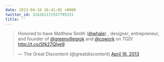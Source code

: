 ```yaml
---
date: 2013-04-16 16:41:02 +0000
twitter_id: 324261172557795331
title: ''
---
```


<blockquote class="twitter-tweet"><p lang="en" dir="ltr">Honored to have Matthew Smith (<a href="https://twitter.com/whale?ref_src=twsrc%5Etfw">@whale</a>) , designer, entrepreneur, and founder of <a href="https://twitter.com/greenvillegrok?ref_src=twsrc%5Etfw">@greenvillegrok</a> and <a href="https://twitter.com/cowork?ref_src=twsrc%5Etfw">@cowork</a> on TGD! <a href="http://t.co/Sfk27Qlye9">http://t.co/Sfk27Qlye9</a></p>&mdash; The Great Discontent (@greatdiscontent) <a href="https://twitter.com/greatdiscontent/status/324258645653217281?ref_src=twsrc%5Etfw">April 16, 2013</a></blockquote>
<script async src="https://platform.twitter.com/widgets.js" charset="utf-8"></script>
